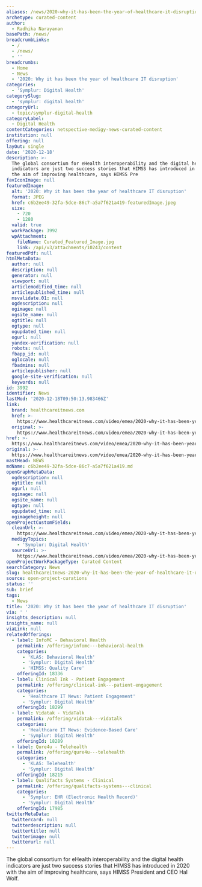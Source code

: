 ```yaml
---
aliases: /news/2020-why-it-has-been-the-year-of-healthcare-it-disruption
archetype: curated-content
author:
  - Radhika Narayanan
basePath: /news/
breadcrumbLinks:
  - /
  - /news/
  - ''
breadcrumbs:
  - Home
  - News
  - '2020: Why it has been the year of healthcare IT disruption'
categories:
  - 'Symplur: Digital Health'
categorySlug:
  - 'symplur: digital health'
categoryUrl:
  - topic/symplur-digital-health
categoryLabel:
  - Digital Health
contentCategories: netspective-medigy-news-curated-content
institution: null
offering: null
layOut: single
date: '2020-12-18'
description: >-
  The global consortium for eHealth interoperability and the digital health
  indicators are just two success stories that HIMSS has introduced in 2020 with
  the aim of improving healthcare, says HIMSS Pre
favIconImage: null
featuredImage:
  alt: '2020: Why it has been the year of healthcare IT disruption'
  format: JPEG
  href: c6b2ee49-32fa-5dce-86c7-a5a7f621a419-featuredImage.jpeg
  size:
    - 720
    - 1280
  valid: true
  workPackage: 3992
  wpAttachment:
    fileName: Curated_Featured_Image.jpg
    link: /api/v3/attachments/10243/content
featuredPdf: null
htmlMetaData:
  author: null
  description: null
  generator: null
  viewport: null
  articlemodified_time: null
  articlepublished_time: null
  msvalidate.01: null
  ogdescription: null
  ogimage: null
  ogsite_name: null
  ogtitle: null
  ogtype: null
  ogupdated_time: null
  ogurl: null
  yandex-verification: null
  robots: null
  fbapp_id: null
  oglocale: null
  fbadmins: null
  articlepublisher: null
  google-site-verification: null
  keywords: null
id: 3992
identifier: News
lastMod: '2020-12-18T09:50:13.983466Z'
link:
  brand: healthcareitnews.com
  href: >-
    https://www.healthcareitnews.com/video/emea/2020-why-it-has-been-year-healthcare-it-disruption
  original: >-
    https://www.healthcareitnews.com/video/emea/2020-why-it-has-been-year-healthcare-it-disruption
href: >-
  https://www.healthcareitnews.com/video/emea/2020-why-it-has-been-year-healthcare-it-disruption
original: >-
  https://www.healthcareitnews.com/video/emea/2020-why-it-has-been-year-healthcare-it-disruption
mastHead: NEWS
mdName: c6b2ee49-32fa-5dce-86c7-a5a7f621a419.md
openGraphMetaData:
  ogdescription: null
  ogtitle: null
  ogurl: null
  ogimage: null
  ogsite_name: null
  ogtype: null
  ogupdated_time: null
  ogimageheight: null
openProjectCustomFields:
  cleanUrl: >-
    https://www.healthcareitnews.com/video/emea/2020-why-it-has-been-year-healthcare-it-disruption
  medigyTopics:
    - 'Symplur: Digital Health'
  sourceUrl: >-
    https://www.healthcareitnews.com/video/emea/2020-why-it-has-been-year-healthcare-it-disruption
openProjectWorkPackageType: Curated Content
searchCategory: News
slug: healthcareitnews-2020-why-it-has-been-the-year-of-healthcare-it-disruption
source: open-project-curations
status: ''
sub: brief
tags:
  - News
title: '2020: Why it has been the year of healthcare IT disruption'
via: ' '
insights_description: null
insights_name: null
viaLink: null
relatedOfferings:
  - label: InfoMC - Behavioral Health
    permalink: /offering/infomc---behavioral-health
    categories:
      - 'KLAS: Behavioral Health'
      - 'Symplur: Digital Health'
      - 'HIMSS: Quality Care'
    offeringId: 18336
  - label: Clinical Ink - Patient Engagement
    permalink: /offering/clinical-ink---patient-engagement
    categories:
      - 'Healthcare IT News: Patient Engagement'
      - 'Symplur: Digital Health'
    offeringId: 18299
  - label: Vidatak - VidaTalk
    permalink: /offering/vidatak---vidatalk
    categories:
      - 'Healthcare IT News: Evidence-Based Care'
      - 'Symplur: Digital Health'
    offeringId: 18289
  - label: Qure4u - Telehealth
    permalink: /offering/qure4u---telehealth
    categories:
      - 'KLAS: Telehealth'
      - 'Symplur: Digital Health'
    offeringId: 18215
  - label: Qualifacts Systems - Clinical
    permalink: /offering/qualifacts-systems---clinical
    categories:
      - 'Symplur: EHR (Electronic Health Record)'
      - 'Symplur: Digital Health'
    offeringId: 17985
twitterMetaData:
  twittercard: null
  twitterdescription: null
  twittertitle: null
  twitterimage: null
  twitterurl: null
---
```

<p>The global consortium for eHealth interoperability and the digital health indicators are just two success stories that HIMSS has introduced in 2020 with the aim of improving healthcare, says HIMSS President and CEO Hal Wolf.<br><br>&nbsp;</p>